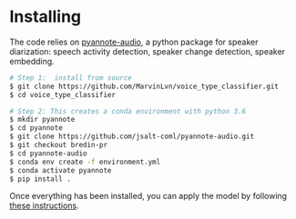 # Installing

The code relies on [pyannote-audio](https://github.com/pyannote/pyannote-audio), a python package 
for speaker diarization: speech activity detection, speaker change detection, speaker embedding.


```bash
# Step 1:  install from source
$ git clone https://github.com/MarvinLvn/voice_type_classifier.git
$ cd voice_type_classifier

# Step 2: This creates a conda environment with python 3.6
$ mkdir pyannote
$ cd pyannote
$ git clone https://github.com/jsalt-coml/pyannote-audio.git
$ git checkout bredin-pr
$ cd pyannote-audio
$ conda env create -f environment.yml
$ conda activate pyannote
$ pip install .
```

Once everything has been installed, you can apply the model by following [these instructions](../docs/installation.md).